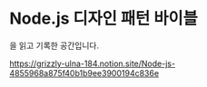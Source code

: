 # Node.js 디자인 패턴 바이블
을 읽고 기록한 공간입니다.


https://grizzly-ulna-184.notion.site/Node-js-4855968a875f40b1b9ee3900194c836e
    